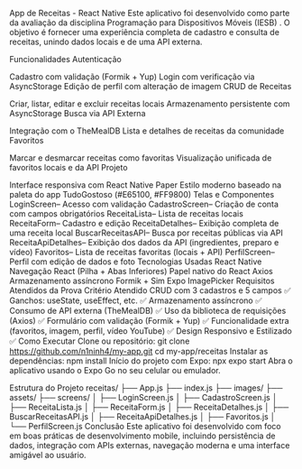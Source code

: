 App de Receitas - React Native
Este aplicativo foi desenvolvido como parte da avaliação da disciplina Programação para Dispositivos Móveis (IESB) . O objetivo é fornecer uma experiência completa de cadastro e consulta de receitas, unindo dados locais e de uma API externa.

Funcionalidades
Autenticação

Cadastro com validação (Formik + Yup)
Login com verificação via AsyncStorage
Edição de perfil com alteração de imagem
CRUD de Receitas

Criar, listar, editar e excluir receitas locais
Armazenamento persistente com AsyncStorage
Busca via API Externa

Integração com o TheMealDB
Lista e detalhes de receitas da comunidade
Favoritos

Marcar e desmarcar receitas como favoritas
Visualização unificada de favoritos locais e da API
Projeto

Interface responsiva com React Native Paper
Estilo moderno baseado na paleta do app TudoGostoso (#E65100, #FF9800)
Telas e Componentes
LoginScreen– Acesso com validação
CadastroScreen– Criação de conta com campos obrigatórios
ReceitaLista– Lista de receitas locais
ReceitaForm– Cadastro e edição
ReceitaDetalhes– Exibição completa de uma receita local
BuscarReceitasAPI– Busca por receitas públicas via API
ReceitaApiDetalhes– Exibição dos dados da API (ingredientes, preparo e vídeo)
Favoritos– Lista de receitas favoritas (locais + API)
PerfilScreen– Perfil com edição de dados e foto
Tecnologias Usadas
React Native
Navegação React (Pilha + Abas Inferiores)
Papel nativo do React
Axios
Armazenamento assíncrono
Formik + Sim
Expo ImagePicker
Requisitos Atendidos da Prova
Critério	Atendido
CRUD com 3 cadastros e 5 campos	✅
Ganchos: useState, useEffect, etc.	✅
Armazenamento assíncrono	✅
Consumo de API externa (TheMealDB)	✅
Uso da biblioteca de requisições (Axios)	✅
Formulário com validação (Formik + Yup)	✅
Funcionalidade extra (favoritos, imagem, perfil, vídeo YouTube)	✅
Design Responsivo e Estilizado	✅
Como Executar
Clone ou repositório:
git clone https://github.com/n1ninh4/my-app.git
cd my-app/receitas
Instalar as dependências:
npm install
Início do projeto com Expo:
npx expo start
Abra o aplicativo usando o Expo Go no seu celular ou emulador.

Estrutura do Projeto
receitas/
├── App.js
├── index.js
├── images/
├── assets/
├── screens/
│   ├── LoginScreen.js
│   ├── CadastroScreen.js
│   ├── ReceitaLista.js
│   ├── ReceitaForm.js
│   ├── ReceitaDetalhes.js
│   ├── BuscarReceitasAPI.js
│   ├── ReceitaApiDetalhes.js
│   ├── Favoritos.js
│   └── PerfilScreen.js
Conclusão
Este aplicativo foi desenvolvido com foco em boas práticas de desenvolvimento mobile, incluindo persistência de dados, integração com APIs externas, navegação moderna e uma interface amigável ao usuário.
